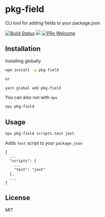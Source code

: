 # pkg-field

CLI tool for adding fields to your package.json

[![Build Status](https://travis-ci.com/doniyor2109/pkg-field.svg?branch=master)](https://travis-ci.com/doniyor2109/pkg-field)
[![](https://img.shields.io/badge/size-303%20B-44cc11.svg)](https://github.com/doniyor2109/pkg-field/blob/master/index.js)
[![PRs Welcome](https://img.shields.io/badge/PRs-welcome-brightgreen.svg)](http://makeapullrequest.com)

## Installation

Installing globally

```bash
npm install -g pkg-field

or

yarn global add pkg-field
```

You can also run with `npx`

```bash
npx pkg-field
```

## Usage

```bash
npx pkg-field scripts.test jest
```

Adds `test` script to your `package.json`

```
{
  ...
  "scripts": {
    ...
    "test": "jest"
  },
  ...
}
```

## License

MIT
